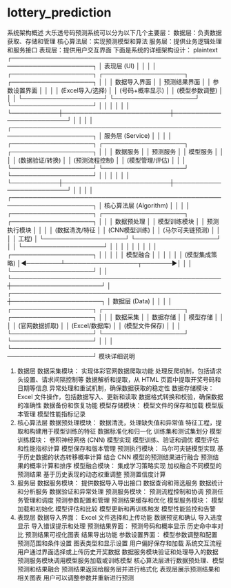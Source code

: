 # lottery_prediction
系统架构概述
大乐透号码预测系统可以分为以下几个主要层：
数据层：负责数据获取、存储和管理
核心算法层：实现预测模型和算法
服务层：提供业务逻辑处理和服务接口
表现层：提供用户交互界面
下面是系统的详细架构设计：
plaintext
┌─────────────────────────────────────────────────────────────────────┐
│                          表现层 (UI)                                  │
│                                                                     │
│  ┌───────────────────┐  ┌───────────────────┐  ┌───────────────────┐ │
│  │     数据导入界面     │  │     预测结果界面    │  │     参数设置界面    │ │
│  │  (Excel导入/选择)  │  │  (号码+概率显示)  │  │  (模型参数调整)  │ │
│  └───────────────────┘  └───────────────────┘  └───────────────────┘ │
│           │                         │                         │         │
└───────────┼─────────────────────────┼─────────────────────────┘         │
            │                         │                                   │
┌─────────────────────────────────────────────────────────────────────┐
│                          服务层 (Service)                             │
│                                                                     │
│  ┌───────────────────┐  ┌───────────────────┐  ┌───────────────────┐ │
│  │     数据服务       │  │     预测服务       │  │     模型服务       │ │
│  │  (数据验证/转换)  │  │  (预测流程控制)  │  │  (模型管理/评估)  │ │
│  └───────────────────┘  └───────────────────┘  └───────────────────┘ │
│           │                         │                         │         │
└───────────┼─────────────────────────┼─────────────────────────┘         │
            │                         │                                   │
┌─────────────────────────────────────────────────────────────────────┐
│                       核心算法层 (Algorithm)                          │
│                                                                     │
│  ┌───────────────────┐  ┌───────────────────┐  ┌───────────────────┐ │
│  │     数据预处理     │  │    模型训练模块    │  │    预测执行模块    │ │
│  │  (数据清洗/特征   │  │  (CNN模型训练)  │  │  (马尔可夫链预测)  │ │
│  │   工程)           │  └───────────────────┘  └───────────────────┘ │
│  └───────────────────┘        │                         │               │
│           │                   │                         │               │
│  ┌───────────────────┐        │                         │               │
│  │     模型融合       │        │                         │               │
│  │  (模型集成策略)  │◄────────┴─────────────────┬───────►│               │
│  └───────────────────┘                          │                     │
└─────────────────────────────────────────────────┼─────────────────────┘
                                                 │
┌─────────────────────────────────────────────────┼─────────────────────┐
│                           数据层 (Data)                               │
│                                                                     │
│  ┌───────────────────┐  ┌───────────────────┐  ┌───────────────────┐ │
│  │     数据采集       │  │     数据存储       │  │     模型存储       │ │
│  │  (官网数据抓取)  │  │  (Excel/数据库)  │  │  (模型文件保存)  │ │
│  └───────────────────┘  └───────────────────┘  └───────────────────┘ │
│                                                                     │
└─────────────────────────────────────────────────────────────────────┘
模块详细说明
1. 数据层
数据采集模块：
实现体彩官网数据爬取功能
处理反爬机制，包括请求头设置、请求间隔控制等
数据解析和提取，从 HTML 页面中提取开奖号码和日期等信息
异常处理和重试机制，确保数据获取的稳定性
数据存储模块：
Excel 文件操作，包括数据写入、更新和读取
数据格式转换和校验，确保数据的准确性
数据备份和恢复功能
模型存储模块：
模型文件的保存和加载
模型版本管理
模型性能指标记录
2. 核心算法层
数据预处理模块：
数据清洗，处理缺失值和异常值
特征工程，提取和构建用于模型训练的特征
数据标准化和归一化
训练集和测试集划分
模型训练模块：
卷积神经网络 (CNN) 模型实现
模型训练、验证和调优
模型评估和性能指标计算
模型保存和版本管理
预测执行模块：
马尔可夫链模型实现
基于历史数据的状态转移概率计算
结合 CNN 模型的预测结果进行融合
预测结果的概率计算和排序
模型融合模块：
集成学习策略实现
加权融合不同模型的预测结果
基于历史表现的动态权重调整
预测置信度计算
3. 服务层
数据服务模块：
提供数据导入导出接口
数据查询和筛选服务
数据统计和分析服务
数据验证和异常处理
预测服务模块：
预测流程控制和协调
预测任务管理和调度
预测参数配置和管理
预测结果缓存和优化
模型服务模块：
模型加载和初始化
模型评估和比较
模型更新和再训练触发
模型性能监控和告警
4. 表现层
数据导入界面：
Excel 文件选择和上传功能
数据预览和确认
导入进度显示
导入错误提示和处理
预测结果界面：
预测号码和概率显示
历史命中率对比
预测结果可视化图表
结果导出功能
参数设置界面：
模型参数调整和配置
预测范围和条件设置
图表类型和显示设置
用户偏好保存和加载
系统交互流程
用户通过界面选择或上传历史开奖数据
数据服务模块验证和处理导入的数据
预测服务模块调用模型服务加载或训练模型
核心算法层进行数据预处理、模型预测和结果融合
预测结果返回给服务层并进行格式化
表现层展示预测结果和相关图表
用户可以调整参数并重新进行预测
